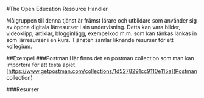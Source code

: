 #The Open Education Resource Handler

Målgruppen till denna tjänst är främst lärare och utbildare som använder sig av öppna digitala lärresurser i sin undervisning. Detta kan vara bilder, videoklipp, artiklar, blogginlägg, exempelkod m.m. som kan tänkas länkas in som lärresurser i en kurs. Tjänsten samlar liknande resurser för ett kollegium.

##Exempel
###Postman
Här finns det en postman collection som man kan importera för att testa apiet.
[https://www.getpostman.com/collections/1d5278291cc9110e115a](Postman collection)

###Resurser

